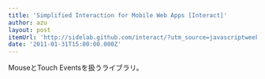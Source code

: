 ```yaml
---
title: 'Simplified Interaction for Mobile Web Apps [Interact]'
author: azu
layout: post
itemUrl: 'http://sidelab.github.com/interact/?utm_source=javascriptweekly&utm_medium=email'
date: '2011-01-31T15:00:00.000Z'
---
```

MouseとTouch Eventsを扱うライブラリ。


